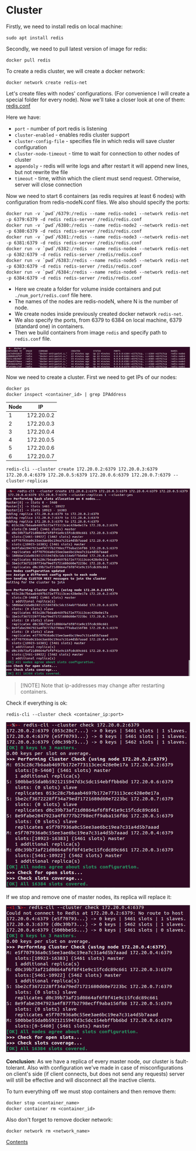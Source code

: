 # Cluster
Firstly, we need to install redis on local machine:
```shell
sudo apt install redis
```
Secondly, we need to pull latest version of image for redis:
```shell
docker pull redis
```
To create a redis cluster, we will create a docker network:
```shell
docker network create redis-net
```
Let's create files with nodes' configurations. (For convenience I will create a special folder for every node).
Now we'll take a closer look at one of them: [redis.conf](6379/redis.conf)

Here we have:
* `port` - number of port redis is listening
* `cluster-enabled` - enables redis cluster support
* `cluster-config-file` - specifies file in which redis will save cluster configuration
* `cluster-node-timeout` - time to wait for connection to other nodes of cluster
* `appendoly` - redis will write logs and after restart it will append new lines, but not rewrite the file 
* `timeout` - time, within which the client must send request. Otherwise, server will close connection 

Now we need to start 6 containers (as redis requires at least 6 nodes) with configuration from redis-nodeN.conf files. 
We also should specify the ports:
```shell
docker run -v `pwd`/6379:/redis --name redis-node1 --network redis-net -p 6379:6379 -d redis redis-server /redis/redis.conf
docker run -v `pwd`/6380:/redis --name redis-node2 --network redis-net -p 6380:6379 -d redis redis-server /redis/redis.conf
docker run -v `pwd`/6381:/redis --name redis-node3 --network redis-net -p 6381:6379 -d redis redis-server /redis/redis.conf
docker run -v `pwd`/6382:/redis --name redis-node4 --network redis-net -p 6382:6379 -d redis redis-server /redis/redis.conf
docker run -v `pwd`/6383:/redis --name redis-node5 --network redis-net -p 6383:6379 -d redis redis-server /redis/redis.conf
docker run -v `pwd`/6384:/redis --name redis-node6 --network redis-net -p 6384:6379 -d redis redis-server /redis/redis.conf
```

* Here we create a folder for volume inside containers and put `./num_port/redis.conf` file here.
* The names of the nodes are redis-nodeN, where N is the number of node.
* We create nodes inside previously created docker network `redis-net`. 
* We also specify the ports, from 6379 to 6384 on local machine, 6379 (standard one) in containers.
* Then we build containers from image `redis` and specify path to `redis.conf` file.

![Alt text](images/all_containers.jpg)

Now we need to create a cluster. First we need to get IPs of our nodes:
```shell
docker ps 
docker inspect <container_id> | grep IPAddress
```
| Node | IP         |
|------|------------|
| 1    | 172.20.0.2 |
| 2    | 172.20.0.3 |
| 3    | 172.20.0.4 |
| 4    | 172.20.0.5 |
| 5    | 172.20.0.6 |
| 6    | 172.20.0.7 |

```shell
redis-cli --cluster create 172.20.0.2:6379 172.20.0.3:6379 172.20.0.4:6379 172.20.0.5:6379 172.20.0.6:6379 172.20.0.7:6379 --cluster-replicas
```

![Alt text](images/cluster_running.jpg)

> [!NOTE] Note that ip-addresses may change after restarting containers.

Check if everything is ok:
```shell
redis-cli --cluster check <container_ip:port>
```

![Alt text](images/cluster_ok.jpg)

If we stop and remove one of master nodes, its replica will replace it:

![Alt text](images/cluster_without_node.jpg)

**Conclusion**: As we have a replica of every master node, our cluster is fault-tolerant. 
Also with configuration we've made in case of misconfigurations on client's side 
(if client connects, but does not send any requests) server will still be effective
and will disconnect all the inactive clients.

To turn everything off we must stop containers and then remove them:
```shell
docker stop <container_name>
docker container rm <container_id>
```
Also don't forget to remove docker network:
```shell
docker network rm <network_name>
```

[Contents](README.md)